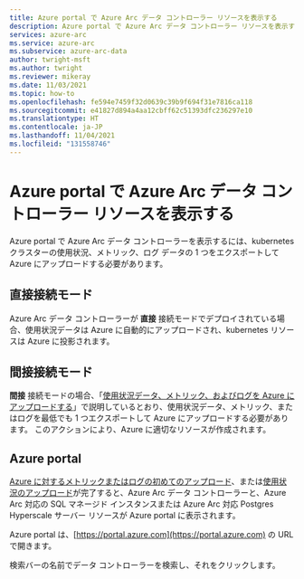 ```yaml
---
title: Azure portal で Azure Arc データ コントローラー リソースを表示する
description: Azure portal で Azure Arc データ コントローラー リソースを表示する
services: azure-arc
ms.service: azure-arc
ms.subservice: azure-arc-data
author: twright-msft
ms.author: twright
ms.reviewer: mikeray
ms.date: 11/03/2021
ms.topic: how-to
ms.openlocfilehash: fe594e7459f32d0639c39b9f694f31e7816ca118
ms.sourcegitcommit: e41827d894a4aa12cbff62c51393dfc236297e10
ms.translationtype: HT
ms.contentlocale: ja-JP
ms.lasthandoff: 11/04/2021
ms.locfileid: "131558746"
---
```

# <a name="view-azure-arc-data-controller-resource-in-azure-portal"></a>Azure portal で Azure Arc データ コントローラー リソースを表示する

Azure portal で Azure Arc データ コントローラーを表示するには、kubernetes クラスターの使用状況、メトリック、ログ データの 1 つをエクスポートして Azure にアップロードする必要があります。 

## <a name="direct-connected-mode"></a>直接接続モード
Azure Arc データ コントローラーが **直接** 接続モードでデプロイされている場合、使用状況データは Azure に自動的にアップロードされ、kubernetes リソースは Azure に投影されます。

## <a name="indirect-connected-mode"></a>間接接続モード
**間接** 接続モードの場合、「[使用状況データ、メトリック、およびログを Azure にアップロードする](upload-metrics-and-logs-to-azure-monitor.md)」で説明しているとおり、使用状況データ、メトリック、またはログを最低でも 1 つエクスポートして Azure にアップロードする必要があります。 このアクションにより、Azure に適切なリソースが作成されます。

## <a name="azure-portal"></a>Azure portal

[Azure に対するメトリックまたはログの初めてのアップロード](upload-metrics-and-logs-to-azure-monitor.md)、または[使用状況のアップロード](view-billing-data-in-azure.md)が完了すると、Azure Arc データ コントローラーと、Azure Arc 対応の SQL マネージド インスタンスまたは Azure Arc 対応 Postgres Hyperscale サーバー リソースが Azure portal に表示されます。

Azure portal は、[https://portal.azure.com](https://portal.azure.com) の URL で開きます。

検索バーの名前でデータ コントローラーを検索し、それをクリックします。

